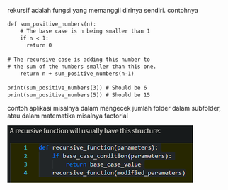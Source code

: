 rekursif adalah fungsi yang memanggil dirinya sendiri. contohnya

	def sum_positive_numbers(n):
    	# The base case is n being smaller than 1
    	if n < 1:
      	  return 0

    # The recursive case is adding this number to 
    # the sum of the numbers smaller than this one.
    	return n + sum_positive_numbers(n-1)

	print(sum_positive_numbers(3)) # Should be 6
	print(sum_positive_numbers(5)) # Should be 15
	
contoh aplikasi misalnya dalam mengecek jumlah folder dalam subfolder, atau dalam matematika misalnya factorial

![bef9b52d9ef6a81c6b6e96c99e2f7999.png](../../../../../_resources/bef9b52d9ef6a81c6b6e96c99e2f7999.png)